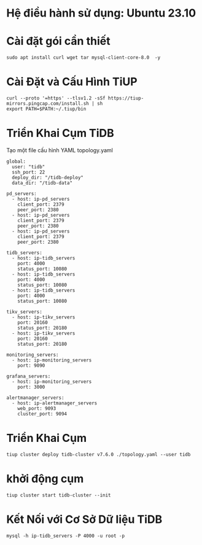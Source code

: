 # Hệ điều hành sử dụng: Ubuntu 23.10

# Cài đặt gói cần thiết
```
sudo apt install curl wget tar mysql-client-core-8.0  -y 
```

# Cài Đặt và Cấu Hình TiUP
```
curl --proto '=https' --tlsv1.2 -sSf https://tiup-mirrors.pingcap.com/install.sh | sh
export PATH=$PATH:~/.tiup/bin
```
# Triển Khai Cụm TiDB
Tạo một file cấu hình YAML topology.yaml
```
global:
  user: "tidb"
  ssh_port: 22
  deploy_dir: "/tidb-deploy"
  data_dir: "/tidb-data"

pd_servers:
  - host: ip-pd_servers
    client_port: 2379
    peer_port: 2380
  - host: ip-pd_servers
    client_port: 2379
    peer_port: 2380
  - host: ip-pd_servers
    client_port: 2379
    peer_port: 2380

tidb_servers:
  - host: ip-tidb_servers
    port: 4000
    status_port: 10080
  - host: ip-tidb_servers
    port: 4000
    status_port: 10080
  - host: ip-tidb_servers
    port: 4000
    status_port: 10080

tikv_servers:
  - host: ip-tikv_servers
    port: 20160
    status_port: 20180
  - host: ip-tikv_servers
    port: 20160
    status_port: 20180

monitoring_servers:
  - host: ip-monitoring_servers
    port: 9090

grafana_servers:
  - host: ip-monitoring_servers
    port: 3000

alertmanager_servers:
  - host: ip-alertmanager_servers
    web_port: 9093
    cluster_port: 9094
```
# Triển Khai Cụm
```
tiup cluster deploy tidb-cluster v7.6.0 ./topology.yaml --user tidb
```
# khởi động cụm
```
tiup cluster start tidb-cluster --init
```
# Kết Nối với Cơ Sở Dữ liệu TiDB
```
mysql -h ip-tidb_servers -P 4000 -u root -p
```
